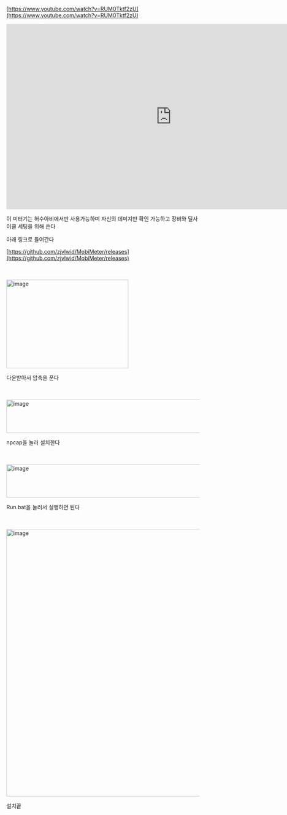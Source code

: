 
[https://www.youtube.com/watch?v=RUM0Tktf2zU﻿](https://www.youtube.com/watch?v=RUM0Tktf2zU﻿)


<iframe src="https://www.youtube.com/embed/RUM0Tktf2zU" width="860" height="484" frameborder="0" allowfullscreen="true"></iframe>




이 미터기는 허수아비에서만 사용가능하며 자신의 데미지만 확인 가능하고 장비와 딜사이클 세팅을 위해 쓴다






아래 링크로 들어간다



[https://github.com/zjvlwid/MobiMeter/releases](https://github.com/zjvlwid/MobiMeter/releases)




<br><br>
<img width="318" height="231" alt="image" src="https://github.com/user-attachments/assets/a3fa81ac-4830-4668-8dc7-5bbcfd000c63" />








다운받아서 압축을 푼다


<br><br>
<img width="667" height="87" alt="image" src="https://github.com/user-attachments/assets/b9328e6f-d5ce-46b2-936f-71677a44600a" />



npcap을 눌러 설치한다






<br><br>
<img width="664" height="87" alt="image" src="https://github.com/user-attachments/assets/c72c878c-e004-4591-8fbc-b27c3c9cdcc5" />






Run.bat을 눌러서 실행하면 된다


<br><br>
<img width="633" height="698" alt="image" src="https://github.com/user-attachments/assets/8a25ca9b-d64e-4ded-a7af-04de5e164397" />




설치끝




